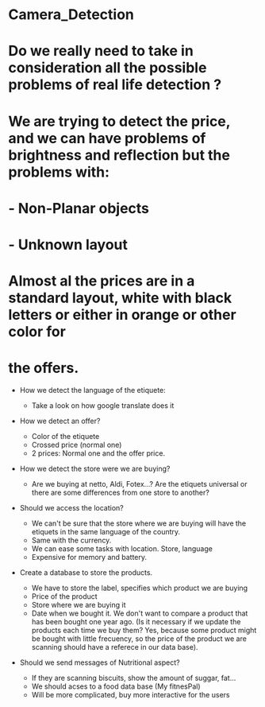# Camera_Detection


# Do we really need to take in consideration all the possible problems of real life detection ?
# We are trying to detect the price, and we can have problems of brightness and reflection but the problems with:
# - Non-Planar objects
# - Unknown layout

# Almost al the prices are in a standard layout, white with black letters or either in orange or other color for 
# the offers. 

- How we detect the language of the etiquete:
	- Take a look on how google translate does it 

- How we detect an offer? 
	- Color of the etiquete 
	- Crossed price (normal one) 
	- 2 prices: Normal one and the offer price.

- How we detect the store were we are buying? 
	- Are we buying at netto, Aldi, Fotex...?
	Are the etiquets universal or there are some differences from one store to another? 

- Should we access the location? 
	- We can't be sure that the store where we are buying will have the etiquets in the same language
	 of the country. 
	- Same with the currency. 
	- We can ease some tasks with location. Store, language 
	- Expensive for memory and battery.

- Create a database to store the products.
	- We have to store the label, specifies which product we are buying
	- Price of the product
	- Store where we are buying it 
	- Date when we bought it. We don't want to compare a product that has been bought one year ago. 
	(Is it necessary if we update the products each time we buy them? Yes, because some product might be 
	bought with little frecuency, so the price of the product we are scanning should have a referece in our 
	data base).

- Should we send messages of Nutritional aspect?
	- If they are scanning biscuits, show the amount of suggar, fat... 
	- We should acses to a food data base (My fitnesPal) 
	- Will be more complicated, buy more interactive for the users